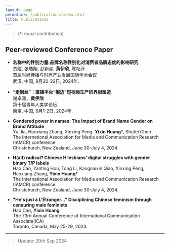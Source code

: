 ```yaml
---
layout: page
permalink: /publications/index.html
title: Publications
---
```


> (†: equal contribution)

## Peer-reviewed Conference Paper

- **名称中的性别力量:品牌名称性别化对消费者品牌态度的影响研究**<br>贾煜, 张皓翔, 彭新星, **黄伊欣**, 陈枢菲<br>首届时尚传播与时尚产业发展国际学术会议<br>武汉, 中国, 9月20-22日, 2024年.<br>

- **“走钢丝”：直播平台“擦边”短视频生产的界限塑造**<br>谢卓潇，**黄伊欣**<br>第十届青年人类学论坛<br>南京, 中国, 6月1-2日, 2024年.<br>

- **Gendered power in names: The Impact of Brand Name Gender on Brand Attitude**<br>Yu Jia, Haoxiang Zhang, Xinxing Peng, **Yixin Huang**†, Shufei Chen<br>The International Association for Media and Communication Research (IAMCR) conference<br>Christchurch, New Zealand, June 30-July 4, 2024.<br>

- **H(alf) radical? Chinese H lesbians' digital struggles with gender binary T/P labels**<br>Hao Cao, Yanting Hou, Tong Li, Kangnaixin Qiao, Xinxing Peng, Haoxiang Zhang, **Yixin Huang**†<br>The International Association for Media and Communication Research (IAMCR) conference<br>Christchurch, New Zealand, June 30-July 4, 2024.<br>

- **"He's just à L'Étranger..." Disciplining Chinese feminism through censuring male feminists**<br>Hao Cao, **Yixin Huang**<br>The 73rd Annual Conference of International Communication Associate(ICA)<br>Toronto, Canada, May 25-29, 2023.<br>

---

> Update: 20th Sep 2024
